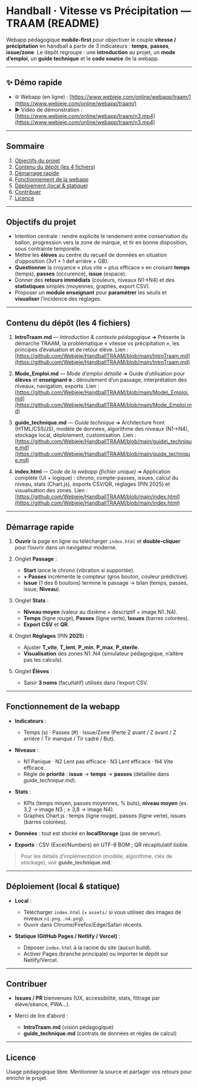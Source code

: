 # Handball · Vitesse vs Précipitation — TRAAM (README)

Webapp pédagogique **mobile-first** pour objectiver le couple **vitesse / précipitation** en handball à partir de 3 indicateurs : **temps**, **passes**, **issue/zone**.
Le dépôt regroupe : une **introduction** au projet, un **mode d’emploi**, un **guide technique** et le **code source** de la webapp.

---

## ✨ Démo rapide

* 🌐 Webapp (en ligne) : [https://www.webjeje.com/online/webapp/traam/](https://www.webjeje.com/online/webapp/traam/)
* ▶️ Vidéo de démonstration : [https://www.webjeje.com/online/webapp/traam/n3.mp4](https://www.webjeje.com/online/webapp/traam/n3.mp4)

---

## Sommaire

1. [Objectifs du projet](#objectifs-du-projet)
2. [Contenu du dépôt (les 4 fichiers)](#contenu-du-dépôt-les-4-fichiers)
3. [Démarrage rapide](#démarrage-rapide)
4. [Fonctionnement de la webapp](#fonctionnement-de-la-webapp)
5. [Déploiement (local & statique)](#déploiement-local--statique)
6. [Contribuer](#contribuer)
7. [Licence](#licence)

---

## Objectifs du projet

* Intention centrale : rendre explicite le rendement entre conservation du ballon, progression vers la zone de marque, et tir en bonne disposition, sous contrainte temporelle.
* Mettre les **élèves** au centre du recueil de données en situation d’opposition (3v1 + 1 def arrière + GB).
* **Questionner** la croyance « plus vite = plus efficace » en croisant **temps** (temps), **passes** (occurence), **issue** (espace).
* Donner des **retours immédiats** (couleurs, niveaux N1→N4) et des **statistiques** simples (moyennes, graphes, export CSV).
* Proposer un **module enseignant** pour **paramétrer** les seuils et **visualiser** l’incidence des réglages.

---

## Contenu du dépôt (les 4 fichiers)

1. **IntroTraam.md** — *Introduction & contexte pédagogique*
   ➜ Présente la démarche TRAAM, la problématique « vitesse vs précipitation », les principes d’évaluation et de retour élève.
   Lien : [https://github.com/Webjeje/HandballTRAAM/blob/main/IntroTraam.md](https://github.com/Webjeje/HandballTRAAM/blob/main/IntroTraam.md)

2. **Mode\_Emploi.md** — *Mode d’emploi détaillé*
   ➜ Guide d’utilisation pour **élèves** et **enseignant·e** : déroulement d’un passage, interprétation des niveaux, navigation, exports.
   Lien : [https://github.com/Webjeje/HandballTRAAM/blob/main/Mode\_Emploi.md](https://github.com/Webjeje/HandballTRAAM/blob/main/Mode_Emploi.md)

3. **guide\_technique.md** — *Guide technique*
   ➜ Architecture front (HTML/CSS/JS), modèle de données, algorithme des niveaux (N1→N4), stockage local, déploiement, customisation.
   Lien : [https://github.com/Webjeje/HandballTRAAM/blob/main/guide\_technique.md](https://github.com/Webjeje/HandballTRAAM/blob/main/guide_technique.md)

4. **index.html** — *Code de la webapp (fichier unique)*
   ➜ Application complète (UI + logique) : chrono, compte-passes, issues, calcul du niveau, stats (Chart.js), exports CSV/QR, réglages (PIN 2025) et visualisation des zones.
   Lien : [https://github.com/Webjeje/HandballTRAAM/blob/main/index.html](https://github.com/Webjeje/HandballTRAAM/blob/main/index.html)

---

## Démarrage rapide

1. **Ouvrir** la page en ligne ou télécharger `index.html` et **double-cliquer** pour l’ouvrir dans un navigateur moderne.
2. Onglet **Passage** :

   * **Start** lance le chrono (vibration si supportée).
   * **+ Passes** incrémente le compteur (gros bouton, couleur prédictive).
   * **Issue** (1 des 6 boutons) termine le passage → bilan (temps, passes, issue, **Niveau**).
3. Onglet **Stats** :

   * **Niveau moyen** (valeur au dixième + descriptif + image N1..N4).
   * **Temps** (ligne rouge), **Passes** (ligne verte), **Issues** (barres colorées).
   * **Export CSV** et **QR**.
4. Onglet **Réglages** (PIN **2025**) :

   * Ajuster **T\_vite**, **T\_lent**, **P\_min**, **P\_max**, **P\_sterile**.
   * **Visualisation** des zones N1..N4 (simulateur pédagogique, n’altère pas les calculs).
5. Onglet **Élèves** :

   * Saisir **3 noms** (facultatif) utilisés dans l’export CSV.

---

## Fonctionnement de la webapp

* **Indicateurs** :

  * Temps (s) · Passes (#) · Issue/Zone (Perte Z avant / Z avant / Z arrière / Tir manqué / Tir cadré / But).
* **Niveaux** :

  * N1 Panique · N2 Lent pas efficace · N3 Lent efficace · N4 Vite efficace.
  * Règle de **priorité** : **issue** → **temps** → **passes** (détaillée dans *guide\_technique.md*).
* **Stats** :

  * KPIs (temps moyen, passes moyennes, % buts), **niveau moyen** (ex. 3,2 → image N3 ; ≥ 3,8 → image N4).
  * Graphes Chart.js : temps (ligne rouge), passes (ligne verte), issues (barres colorées).
* **Données** : tout est stocké en **localStorage** (pas de serveur).
* **Exports** : CSV (Excel/Numbers) en UTF-8 BOM ; QR récapitulatif lisible.

> Pour les détails d’implémentation (modèle, algorithme, clés de stockage), voir **guide\_technique.md**.

---

## Déploiement (local & statique)

* **Local** :

  * Télécharger `index.html` (+ `assets/` si vous utilisez des images de niveaux `n1.png..n4.png`).
  * Ouvrir dans Chrome/Firefox/Edge/Safari récents.
* **Statique (GitHub Pages / Netlify / Vercel)** :

  * Déposer `index.html` à la racine du site (aucun build).
  * Activer Pages (branche principale) ou importer le dépôt sur Netlify/Vercel.

---

## Contribuer

* **Issues / PR** bienvenues (UX, accessibilité, stats, filtrage par élève/séance, PWA…).
* Merci de lire d’abord :

  * **IntroTraam.md** (vision pédagogique)
  * **guide\_technique.md** (contrats de données et règles de calcul)

---

## Licence

Usage pédagogique libre. Mentionner la source et partager vos retours pour enrichir le projet.
